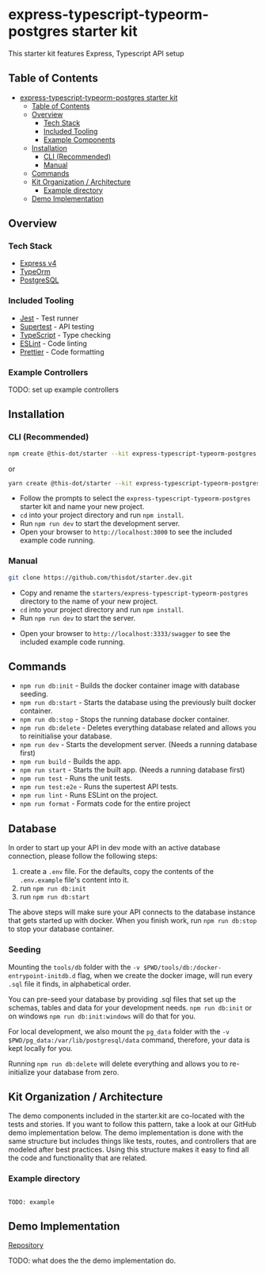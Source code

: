 # express-typescript-typeorm-postgres starter kit

This starter kit features Express, Typescript API setup

## Table of Contents

- [express-typescript-typeorm-postgres starter kit](#express-typescript-typeorm-postgres-starter-kit)
  - [Table of Contents](#table-of-contents)
  - [Overview](#overview)
    - [Tech Stack](#tech-stack)
    - [Included Tooling](#included-tooling)
    - [Example Components](#example-components)
  - [Installation](#installation)
    - [CLI (Recommended)](#cli-recommended)
    - [Manual](#manual)
  - [Commands](#commands)
  - [Kit Organization / Architecture](#kit-organization--architecture)
    - [Example directory](#example-directory)
  - [Demo Implementation](#demo-implementation)

## Overview

### Tech Stack

- [Express v4](https://expressjs.com)
- [TypeOrm](https://typeorm.io)
- [PostgreSQL](https://www.postgresql.org)

### Included Tooling

- [Jest](https://jestjs.io/) - Test runner
- [Supertest](https://www.npmjs.com/package/supertest) - API testing
- [TypeScript](https://www.typescriptlang.org/) - Type checking
- [ESLint](https://eslint.org/) - Code linting
- [Prettier](https://prettier.io/) - Code formatting

### Example Controllers

TODO: set up example controllers

## Installation

### CLI (Recommended)

```bash
npm create @this-dot/starter --kit express-typescript-typeorm-postgres
```

or

```bash
yarn create @this-dot/starter --kit express-typescript-typeorm-postgres
```

- Follow the prompts to select the `express-typescript-typeorm-postgres` starter kit and name your new project.
- `cd` into your project directory and run `npm install`.
- Run `npm run dev` to start the development server.
- Open your browser to `http://localhost:3000` to see the included example code running.

### Manual

```bash
git clone https://github.com/thisdot/starter.dev.git
```

- Copy and rename the `starters/express-typescript-typeorm-postgres` directory to the name of your new project.
- `cd` into your project directory and run `npm install`.
- Run `npm run dev` to start the server.

[//]: # (- TODO: #534 this needs to be pointing towards the swagger documentation)
- Open your browser to `http://localhost:3333/swagger` to see the included example code running.

## Commands

- `npm run db:init` - Builds the docker container image with database seeding.
- `npm run db:start` - Starts the database using the previously built docker container.
- `npm run db:stop` - Stops the running database docker container.
- `npm run db:delete` - Deletes everything database related and allows you to reinitialise your database.
- `npm run dev` - Starts the development server. (Needs a running database first)
- `npm run build` - Builds the app.
- `npm run start` - Starts the built app. (Needs a running database first)
- `npm run test` - Runs the unit tests.
- `npm run test:e2e` - Runs the supertest API tests.
- `npm run lint` - Runs ESLint on the project.
- `npm run format` - Formats code for the entire project

## Database

In order to start up your API in dev mode with an active database connection, please follow the following steps:

1. create a `.env` file. For the defaults, copy the contents of the `.env.example` file's content into it.
2. run `npm run db:init`
3. run `npm run db:start`

The above steps will make sure your API connects to the database instance that gets started up with docker. When you finish work, run `npm run db:stop` to stop your database container.

### Seeding

Mounting the `tools/db` folder with the `-v $PWD/tools/db:/docker-entrypoint-initdb.d` flag, when we create the docker image, will run every `.sql` file it finds, in alphabetical order.

You can pre-seed your database by providing .sql files that set up the schemas, tables and data for your development needs. `npm run db:init` or on windows `npm run db:init:windows` will do that for you.

For local development, we also mount the `pg_data` folder with the `-v $PWD/pg_data:/var/lib/postgresql/data` command, therefore, your data is kept locally for you.

Running `npm run db:delete` will delete everything and allows you to re-initialize your database from zero.


## Kit Organization / Architecture

The demo components included in the starter.kit are co-located with the tests and stories. If you want to follow this pattern, take a look at our GitHub demo implementation below. The demo implementation is done with the same structure but includes things like tests, routes, and controllers that are modeled after best practices. Using this structure makes it easy to find all the code and functionality that are related.

### Example directory

```

TODO: example
```

## Demo Implementation

[Repository](https://github.com/thisdot/starter.dev-showcases/tree/main/express-typescript-typeorm-postgres)

TODO: what does the the demo implementation do.
